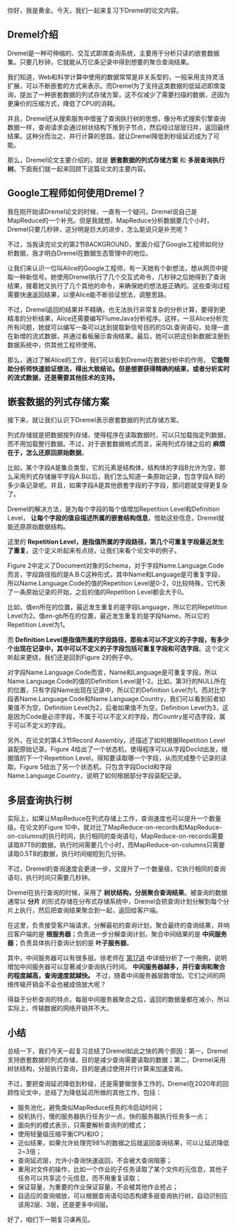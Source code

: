 你好，我是黄金。今天，我们一起来复习下Dremel的论文内容。

## Dremel介绍

Dremel是一种可伸缩的、交互式即席查询系统，主要用于分析只读的嵌套数据集。只要几秒钟，它就能从万亿条记录中得到想要的聚合查询结果。

我们知道，Web和科学计算中使用的数据常常是非关系型的，一般采用支持灵活扩展，可以不断嵌套的方式来表示。而Dremel为了支持这类数据的低延迟即席查询，提出了一种嵌套数据的列式存储方案，这不仅减少了需要扫描的数据，还因为更廉价的压缩方式，降低了CPU的消耗。

并且，Dremel还从搜索服务中借鉴了查询执行树的思想，像分布式搜索引擎查询数据一样，查询请求会通过树状结构下推到子节点，然后经过层层归并，返回最终结果。这种分而治之、并行计算的思路，就让Dremel降低到秒级延迟成为了可能。

那么，Dremel论文主要介绍的，就是 **嵌套数据的列式存储方案** 和 **多层查询执行树**。下面我们就一起来回顾下这篇论文的主要内容。

## Google工程师如何使用Dremel？

我在刚开始读Dremel论文的时候，一直有一个疑问，Dremel说自己是MapReduce的一个补充。但是我就想，MapReduce分析数据要几个小时，Dremel只要几秒钟，这分明是巨大的进步，怎么能说只是补充呢？

不过，当我读完论文的第2节BACKGROUND，里面介绍了Google工程师如何分析数据，我才明白Dremel在数据生态管理中的地位。

让我们来认识一位叫Alice的Google工程师，有一天她有个新想法，想从网页中提取一种新信号。她使用Dremel执行了几个交互式命令，几秒钟之后她得到了查询结果，接着她又执行了几个其他的命令，来确保她的想法是正确的。这些查询过程需要快速返回结果，以便Alice能不断验证想法，调整思路。

不过，Dremel返回的结果并不精确，也无法执行非常复杂的分析计算，要得到更精准的分析结果，Alice还需要编写FlumeJava分析程序。这样，一旦Alice分析完所有问题，她就可以编写一条可以达到提取新信号目的的SQL查询语句，处理一直在新增的流式数据，并通过看板展示查询结果。最后，她可以把这份新数据注册到数据系统中，供其他工程师使用。

那么，通过了解Alice的工作，我们可以看到Dremel在数据分析中的作用， **它能帮助分析师快速验证想法，得出大致结论。但是想要获得精确的结果，或者分析实时的流式数据，还是需要其他技术的支持。**

## 嵌套数据的列式存储方案

接下来，就让我们认识下Dremel表示嵌套数据的列式存储方案。

列式存储就是把数据按列存储，使得程序在读取数据时，可以只加载指定列数据，而不用加载整行数据。不过，对于嵌套数据格式而言，采用列式存储之后的 **麻烦在于，怎么还原回原始数据**。

比如，某个字段A是集合类型，它的元素是结构体，结构体的字段B允许为空，那么采用列式存储展平字段A.B以后，我们怎么知道一条原始记录，包含字段A.B的多少条记录呢。并且，如果字段A是其他嵌套字段的子字段，那问题就变得更复杂了。

Dremel的解决方法，是为每个字段的每个值增加Repetition Level和Definition Level， **让每个字段的值自描述所属的嵌套结构信息**，借助这些信息，Dremel就能还原原始数据结构。

这里的 **Repetition Level，是指值所属的字段路径，第几个可重复字段最近发生了重复**。这个定义听起来有点绕，让我们来看个论文中的例子。

Figure 2中定义了Document对象的Schema，对于字段Name.Language.Code而言，字段路径指的是A.B.C这种形式，其中Name和Language是可重复字段，所以Name.Language.Code的值的Repetition Level是0-2，0比较特殊，它代表了一条原始记录的开始，之后的值的Repetition Level都会大于0。

比如，值en所在的位置，最近发生重复的是字段Language，所以它的Repetition Level为2。值en-gb所在的位置，最近发生重复的是字段Name，所以它的Repetition Level为1。

而 **Definition Level是指值所属的字段路径，那些本可以不定义的子字段，有多少个出现在记录中，其中可以不定义的子字段包括可重复字段和可选字段**。这个定义听起来更绕，我们还是回到Figure 2的例子中。

对字段Name.Language.Code而言，Name和Language是可重复字段，所以Name.Language.Code的值的Definition Level是1-2。比如，第3行的NULL所在的位置，只有字段Name出现在记录中，所以它的Definition Level为1。而对比字段表Name.Language.Code和Name.Language.Country，我们可以看到前者如果值不为空，Definition Level为2，后者如果值不为空，Definition Level为3，这是因为Code是必须字段，不属于可以不定义的字段，而Country是可选字段，属于可以不定义的字段。

另外，在论文的第4.3节Record Assembly，还描述了如何根据Repetition Level装配原始记录。Figure 4给出了一个状态机，使得程序可以从字段DocId出发，根据值的下一个Repetition Level，得知要读取哪一个字段，从而完成整个记录的读取。Figure 5给出了另一个状态机，只包含字段DocId和字段Name.Language.Country，说明了如何根据部分字段装配记录。

## 多层查询执行树

实际上，如果让MapReduce在列式存储上工作，查询速度也可以提升一个数量级。在论文的Figure 10中，就对比了MapReduce-on-records和MapReduce-on-columns的执行时间，执行相同的查询语句，MapReduce-on-records需要读取87TB的数据，执行时间需要几个小时，而MapReduce-on-columns只需要读取0.5TB的数据，执行时间缩短到几分钟。

不过，Dremel的查询速度会更进一步，又提升了一个数量级，它执行相同的查询语句，执行时间只需要几秒钟。

Dremel在执行查询的时候，采用了 **树状结构，分层聚合查询结果**。被查询的数据通常以 **分片** 的形式存储在分布式存储系统中，Dremel会把查询计划分解到每个分片上执行，然后把查询结果聚合到一起，返回给客户端。

在这里，负责接受客户端请求，分解最初的查询计划，聚合最终的查询结果，并响应客户端的是 **根服务器**；负责进一步分解查询计划，聚合中间结果的是 **中间服务器**；负责具体执行查询计划的是 **叶子服务器**。

其中，中间服务器可以有很多层。徐老师在 [第17讲](https://time.geekbang.org/column/article/433997) 中详细分析了一个用例，说明增加中间服务器可以显著减少查询执行时间。 **中间服务器越多，并行查询和聚合的程度越高，查询速度就越快。** 不过，随着中间服务器层数增加，它们之间的网络传输开销会不会也被成倍放大呢？

得益于分析查询的特点，每层中间服务器聚合之后，返回的数据量都在减小，所以实际上，传输数据的网络开销并不大。

## 小结

总结一下，我们今天一起复习总结了Dremel如此之快的两个原因：第一，Dremel支持嵌套数据的列式存储，目的是减少查询需要读取的数据；第二，Dremel采用树状结构，分层执行查询，目的是通过使用并行计算来加速查询。

不过，要把查询延迟降低到秒级，还是需要做很多工作的，Dremel在2020年的回顾性论文中，总结了为降低延迟所做的其他工作，包括：

- 服务池化，避免类似MapReduce任务的冷启动时间；
- 投机执行，慢的服务器执行任务少一点，快的服务器执行任务多一点；
- 面向列的模式表示，只需要解析查询列的模式；
- 使用轻量级压缩平衡CPU和IO；
- 近似结果，如果允许处理完98%的数据之后就返回查询结果，可以让延迟降低2~3倍；
- 查询延迟层，允许小查询快速返回，不会被大查询阻塞；
- 重用对文件的操作，比如一个作业的子任务读取了某个文件的元信息，其他子任务可以共享这个元信息，而不用重复读取；
- 保证容量，为重要的作业保证容量，不会被其他作业抢占；
- 自适应的查询缩放，可以根据查询语句动态构建多层查询执行树，自动识别应该用2层、3层，还是更多中间层。

好了，咱们下一期复习课再见。